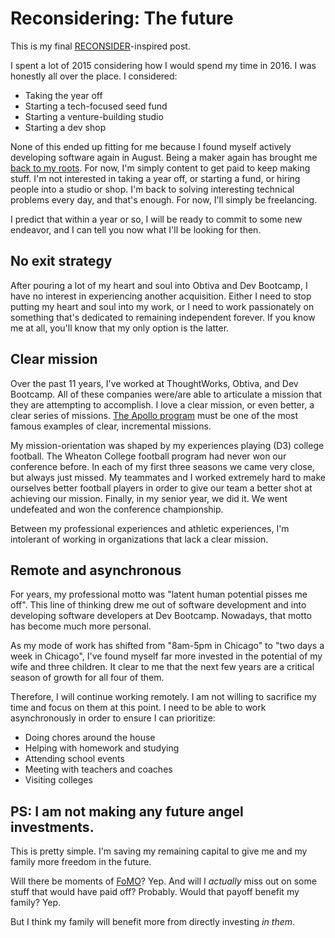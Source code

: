# Reconsidering: The future

This is my final [RECONSIDER](https://signalvnoise.com/posts/3972-reconsider)-inspired post.

I spent a lot of 2015 considering how I would spend my time in 2016. I was honestly all over the place. I considered:

* Taking the year off
* Starting a tech-focused seed fund
* Starting a venture-building studio
* Starting a dev shop

None of this ended up fitting for me because I found myself actively developing software again in August. Being a maker again has brought me [back to my roots](back). For now, I'm simply content to get paid to keep making stuff. I'm not interested in taking a year off, or starting a fund, or hiring people into a studio or shop. I'm back to solving interesting technical problems every day, and that's enough. For now, I'll simply be freelancing.

I predict that within a year or so, I will be ready to commit to some new endeavor, and I can tell you now what I'll be looking for then.

## No exit strategy

After pouring a lot of my heart and soul into Obtiva and Dev Bootcamp, I have no interest in experiencing another acquisition. Either I need to stop putting my heart and soul into my work, or I need to work passionately on something that's dedicated to remaining independent forever. If you know me at all, you'll know that my only option is the latter.

## Clear mission

Over the past 11 years, I've worked at ThoughtWorks, Obtiva, and Dev Bootcamp. All of these companies were/are able to articulate a mission that they are attempting to accomplish. I love a clear mission, or even better, a clear series of missions. [The Apollo program](https://en.wikipedia.org/wiki/Apollo_program) must be one of the most famous examples of clear, incremental missions.

My mission-orientation was shaped by my experiences playing (D3) college football. The Wheaton College football program had never won our conference before. In each of my first three seasons we came very close, but always just missed. My teammates and I worked extremely hard to make ourselves better football players in order to give our team a better shot at achieving our mission. Finally, in my senior year, we did it. We went undefeated and won the conference championship.

Between my professional experiences and athletic experiences, I'm intolerant of working in organizations that lack a clear mission.

## Remote and asynchronous

For years, my professional motto was "latent human potential pisses me off". This line of thinking drew me out of software development and into developing software developers at Dev Bootcamp. Nowadays, that motto has become much more personal.

As my mode of work has shifted from "8am-5pm in Chicago" to "two days a week in Chicago", I've found myself far more invested in the potential of my wife and three children. It clear to me that the next few years are a critical season of growth for all four of them.

Therefore, I will continue working remotely. I am not willing to sacrifice my time and focus on them at this point. I need to be able to work asynchronously in order to ensure I can prioritize:

* Doing chores around the house
* Helping with homework and studying
* Attending school events
* Meeting with teachers and coaches
* Visiting colleges

## PS: I am not making any future angel investments.

This is pretty simple. I'm saving my remaining capital to give me and my family more freedom in the future.

Will there be moments of [FoMO](https://en.wikipedia.org/wiki/Fear_of_missing_out)? Yep. And will I *actually* miss out on some stuff that would have paid off? Probably. Would that payoff benefit my family? Yep.

But I think my family will benefit more from directly investing *in them*.

